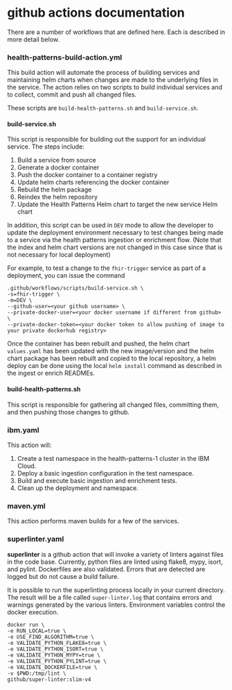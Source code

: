 # github actions documentation

There are a number of workflows that are defined here.  Each is described in more detail below.

### health-patterns-build-action.yml
This build action will automate the process of building services and maintaining helm charts when changes are made to the underlying files in the service.  The action relies on two scripts to build individual services and to collect, commit and push all changed files.

These scripts are `build-health-patterns.sh` and `build-service.sh`.

#### build-service.sh

This script is responsible for building out the support for an individual service.  The steps include:

1. Build a service from source
1. Generate a docker container
1. Push the docker container to a container registry
1. Update helm charts referencing the docker container
1. Rebuild the helm package
1. Reindex the helm repository
1. Update the Health Patterns Helm chart to target the new service Helm chart

In addition, this script can be used in `DEV` mode to allow the developer to update the deployment environment necessary to test changes being made to a service via the health patterns ingestion or enrichment flow. (Note that the index and helm chart versions are not changed in this case since that is not necessary for local deployment)

For example, to test a change to the `fhir-trigger` service as part of a deployment, you can issue the command

```
.github/workflows/scripts/build-service.sh \
-s=fhir-trigger \
-m=DEV \
--github-user=<your github username> \
--private-docker-user=<your docker username if different from github> \
--private-docker-token=<your docker token to allow pushing of image to your private dockerhub registry>
```

Once the container has been rebuilt and pushed, the helm chart `values.yaml` has been updated with the new image/version and the helm chart package has been rebuilt and copied to the local repository, a helm deploy can be done using the local `helm install` command as described in the ingest or enrich READMEs.

#### build-health-patterns.sh
This script is responsible for gathering all changed files, committing them, and then pushing those changes to github.

### ibm.yaml
This action will: 
1. Create a test namespace in the health-patterns-1 cluster in the IBM Cloud. 
1. Deploy a basic ingestion configuration in the test namespace.   
1. Build and execute basic ingestion and enrichment tests.
1. Clean up the deployment and namespace.

### maven.yml
This action performs maven builds for a few of the services.

### superlinter.yaml
**superlinter** is a github action that will invoke a variety of linters against files in the code base.  Currently, python files are linted using flake8, mypy, isort, and pylint.  Dockerfiles are also validated.  Errors that are detected are logged but do not cause a build failure.

It is possible to run the superlinting process locally in your current directory. The result will be a file called  `super-linter.log` that contains errors and warnings generated by the various linters.  Environment variables control the docker execution.

```
docker run \
-e RUN_LOCAL=true \
-e USE_FIND_ALGORITHM=true \
-e VALIDATE_PYTHON_FLAKE8=true \
-e VALIDATE_PYTHON_ISORT=true \
-e VALIDATE_PYTHON_MYPY=true \
-e VALIDATE_PYTHON_PYLINT=true \
-e VALIDATE_DOCKERFILE=true \
-v $PWD:/tmp/lint \
github/super-linter:slim-v4
```
